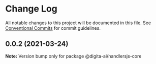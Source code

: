 # Change Log

All notable changes to this project will be documented in this file.
See [Conventional Commits](https://conventionalcommits.org) for commit guidelines.

## 0.0.2 (2021-03-24)

**Note:** Version bump only for package @digita-ai/handlersjs-core
